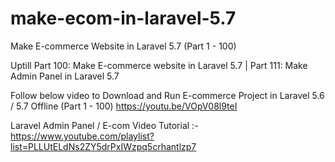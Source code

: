 # make-ecom-in-laravel-5.7

Make E-commerce Website in Laravel 5.7 (Part 1 - 100)

Uptill Part 100: Make E-commerce website in Laravel 5.7 | Part 111: Make Admin Panel in Laravel 5.7

Follow below video to Download and Run E-commerce Project in Laravel 5.6 / 5.7 Offline (Part 1 - 100)
https://youtu.be/VOpV08l9teI

Laravel Admin Panel / E-com Video Tutorial :- https://www.youtube.com/playlist?list=PLLUtELdNs2ZY5drPxIWzpq5crhantlzp7
